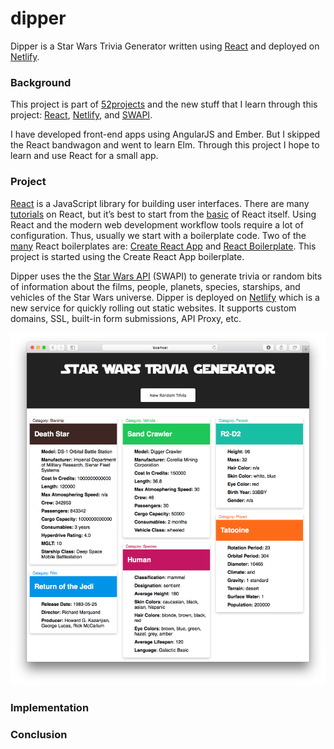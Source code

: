 # dipper

Dipper is a Star Wars Trivia Generator written using [React](https://facebook.github.io/react/) and deployed on [Netlify](https://www.netlify.com).

### Background

This project is part of [52projects](https://donny.github.io/52projects/) and the new stuff that I learn through this project: [React](https://facebook.github.io/react/), [Netlify](https://www.netlify.com), and [SWAPI](https://swapi.co).

I have developed front-end apps using AngularJS and Ember. But I skipped the React bandwagon and went to learn Elm. Through this project I hope to learn and use React for a small app.

### Project

[React](https://facebook.github.io/react/) is a JavaScript library for building user interfaces. There are many [tutorials](https://github.com/enaqx/awesome-react) on React, but it’s best to start from the [basic](http://jamesknelson.com/learn-raw-react-no-jsx-flux-es6-webpack/) of React itself. Using React and the modern web development workflow tools require a lot of configuration. Thus, usually we start with a boilerplate code. Two of the [many](https://risingstars2016.js.org/#react-template) React boilerplates are: [Create React App](https://github.com/facebookincubator/create-react-app) and [React Boilerplate](http://reactboilerplate.com/). This project is started using the Create React App boilerplate.

Dipper uses the the [Star Wars API](https://swapi.co) (SWAPI) to generate trivia or random bits of information about the films, people, planets, species, starships, and vehicles of the Star Wars universe. Dipper is deployed on [Netlify](https://www.netlify.com) which is a new service for quickly rolling out static websites. It supports custom domains, SSL, built-in form submissions, API Proxy, etc.

![Screenshot](https://raw.githubusercontent.com/donny/dipper/master/screenshot.png)

### Implementation

### Conclusion
